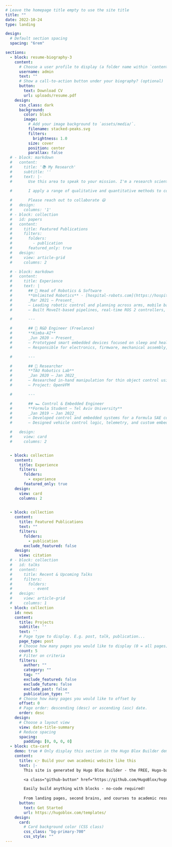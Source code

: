 ```yaml
---
# Leave the homepage title empty to use the site title
title: ""
date: 2022-10-24
type: landing

design:
  # Default section spacing
  spacing: "6rem"

sections:
  - block: resume-biography-3
    content:
      # Choose a user profile to display (a folder name within `content/authors/`)
      username: admin
      text: ""
      # Show a call-to-action button under your biography? (optional)
      button:
        text: Download CV
        url: uploads/resume.pdf
    design:
      css_class: dark
      background:
        color: black
        image:
          # Add your image background to `assets/media/`.
          filename: stacked-peaks.svg
          filters:
            brightness: 1.0
          size: cover
          position: center
          parallax: false
  # - block: markdown
  #   content:
  #     title: '📚 My Research'
  #     subtitle: ''
  #     text: |-
  #       Use this area to speak to your mission. I'm a research scientist in the Moonshot team at DeepMind. I blog about machine learning, deep learning, and moonshots.

  #       I apply a range of qualitative and quantitative methods to comprehensively investigate the role of science and technology in the economy.
        
  #       Please reach out to collaborate 😃
  #   design:
  #     columns: '1'
  # - block: collection
  #   id: papers
  #   content:
  #     title: Featured Publications
  #     filters:
  #       folders:
  #         - publication
  #       featured_only: true
  #   design:
  #     view: article-grid
  #     columns: 2

  # - block: markdown
  #   content:
  #     title: Experience
  #     text: |
  #       ## 🧠 Head of Robotics & Software  
  #       **Unlimited Robotics** · [hospital-robots.com](https://hospital-robots.com)  
  #       _Mar 2021 – Present_  
  #       – Leading robotic control and planning across arms, mobile base, and high-level task logic  
  #       – Built MoveIt-based pipelines, real-time ROS 2 controllers, and embedded integrations

  #       ---  

  #       ## 🧪 R&D Engineer (Freelance)  
  #       **Kimba-AI**  
  #       _Jun 2020 – Present_  
  #       – Prototyped smart embedded devices focused on sleep and health  
  #       – Responsible for electronics, firmware, mechanical assembly, and performance tuning

  #       ---  

  #       ## 🔬 Researcher  
  #       **TAU Robotics Lab**  
  #       _Jan 2020 – Jan 2022_  
  #       – Researched in-hand manipulation for thin object control using vibration  
  #       – Project: OpenVFM

  #       ---

  #       ## 🏎️ Control & Embedded Engineer  
  #       **Formula Student – Tel Aviv University**  
  #       _Jan 2019 – Jan 2022_  
  #       – Developed control and embedded systems for a Formula SAE combustion engine race car  
  #       – Designed vehicle control logic, telemetry, and custom embedded boards

  #   design:
  #     view: card
  #     columns: 2


  - block: collection
    content:
      title: Experience
      filters:
        folders:
          - experience
        featured_only: true
    design:
      view: card
      columns: 2
      

  - block: collection
    content:
      title: Featured Publications
      text: ""
      filters:
        folders:
          - publication
        exclude_featured: false
    design:
      view: citation
  # - block: collection
  #   id: talks
  #   content:
  #     title: Recent & Upcoming Talks
  #     filters:
  #       folders:
  #         - event
  #   design:
  #     view: article-grid
  #     columns: 1
  - block: collection
    id: news
    content:
      title: Projects
      subtitle: ''
      text: ''
      # Page type to display. E.g. post, talk, publication...
      page_type: post
      # Choose how many pages you would like to display (0 = all pages)
      count: 5
      # Filter on criteria
      filters:
        author: ""
        category: ""
        tag: ""
        exclude_featured: false
        exclude_future: false
        exclude_past: false
        publication_type: ""
      # Choose how many pages you would like to offset by
      offset: 0
      # Page order: descending (desc) or ascending (asc) date.
      order: desc
    design:
      # Choose a layout view
      view: date-title-summary
      # Reduce spacing
      spacing:
        padding: [0, 0, 0, 0]
  - block: cta-card
    demo: true # Only display this section in the Hugo Blox Builder demo site
    content:
      title: 👉 Build your own academic website like this
      text: |-
        This site is generated by Hugo Blox Builder - the FREE, Hugo-based open source website builder trusted by 250,000+ academics like you.

        <a class="github-button" href="https://github.com/HugoBlox/hugo-blox-builder" data-color-scheme="no-preference: light; light: light; dark: dark;" data-icon="octicon-star" data-size="large" data-show-count="true" aria-label="Star HugoBlox/hugo-blox-builder on GitHub">Star</a>

        Easily build anything with blocks - no-code required!
        
        From landing pages, second brains, and courses to academic resumés, conferences, and tech blogs.
      button:
        text: Get Started
        url: https://hugoblox.com/templates/
    design:
      card:
        # Card background color (CSS class)
        css_class: "bg-primary-700"
        css_style: ""
---
```

